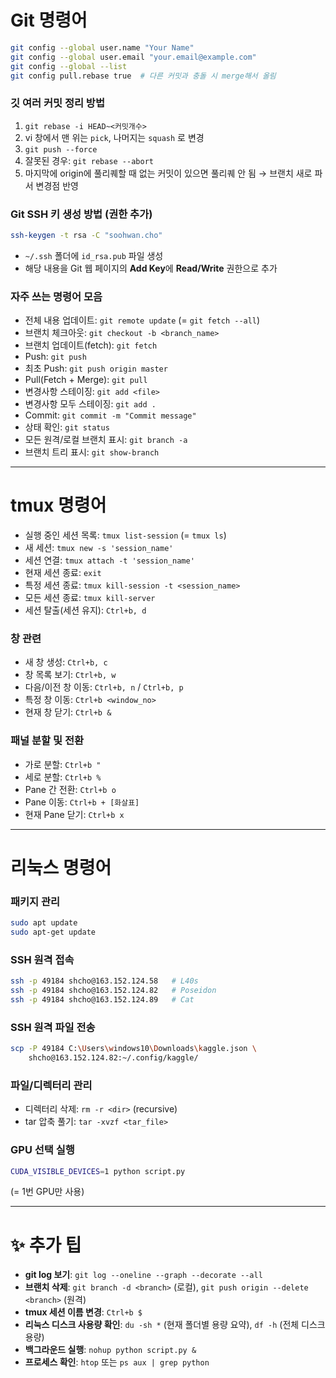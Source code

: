 # Git 명령어

```bash
git config --global user.name "Your Name"
git config --global user.email "your.email@example.com"
git config --global --list
git config pull.rebase true  # 다른 커밋과 충돌 시 merge해서 올림
```

### 깃 여러 커밋 정리 방법
1. `git rebase -i HEAD~<커밋개수>`
2. vi 창에서 맨 위는 `pick`, 나머지는 `squash` 로 변경
3. `git push --force`
4. 잘못된 경우: `git rebase --abort`
5. 마지막에 origin에 풀리퀘할 때 없는 커밋이 있으면 풀리퀘 안 됨 → 브랜치 새로 파서 변경점 반영

### Git SSH 키 생성 방법 (권한 추가)
```bash
ssh-keygen -t rsa -C "soohwan.cho"
```
- `~/.ssh` 폴더에 `id_rsa.pub` 파일 생성
- 해당 내용을 Git 웹 페이지의 **Add Key**에 **Read/Write** 권한으로 추가

### 자주 쓰는 명령어 모음
- 전체 내용 업데이트: `git remote update` (= `git fetch --all`)
- 브랜치 체크아웃: `git checkout -b <branch_name>`
- 브랜치 업데이트(fetch): `git fetch`
- Push: `git push`
- 최초 Push: `git push origin master`
- Pull(Fetch + Merge): `git pull`
- 변경사항 스테이징: `git add <file>`
- 변경사항 모두 스테이징: `git add .`
- Commit: `git commit -m "Commit message"`
- 상태 확인: `git status`
- 모든 원격/로컬 브랜치 표시: `git branch -a`
- 브랜치 트리 표시: `git show-branch`

---

# tmux 명령어

- 실행 중인 세션 목록: `tmux list-session` (= `tmux ls`)
- 새 세션: `tmux new -s 'session_name'`
- 세션 연결: `tmux attach -t 'session_name'`
- 현재 세션 종료: `exit`
- 특정 세션 종료: `tmux kill-session -t <session_name>`
- 모든 세션 종료: `tmux kill-server`
- 세션 탈출(세션 유지): `Ctrl+b, d`

### 창 관련
- 새 창 생성: `Ctrl+b, c`
- 창 목록 보기: `Ctrl+b, w`
- 다음/이전 창 이동: `Ctrl+b, n` / `Ctrl+b, p`
- 특정 창 이동: `Ctrl+b <window_no>`
- 현재 창 닫기: `Ctrl+b &`

### 패널 분할 및 전환
- 가로 분할: `Ctrl+b "`
- 세로 분할: `Ctrl+b %`
- Pane 간 전환: `Ctrl+b o`
- Pane 이동: `Ctrl+b + [화살표]`
- 현재 Pane 닫기: `Ctrl+b x`

---

# 리눅스 명령어

### 패키지 관리
```bash
sudo apt update
sudo apt-get update
```

### SSH 원격 접속
```bash
ssh -p 49184 shcho@163.152.124.58   # L40s
ssh -p 49184 shcho@163.152.124.82   # Poseidon
ssh -p 49184 shcho@163.152.124.89   # Cat
```

### SSH 원격 파일 전송
```bash
scp -P 49184 C:\Users\windows10\Downloads\kaggle.json \
    shcho@163.152.124.82:~/.config/kaggle/
```

### 파일/디렉터리 관리
- 디렉터리 삭제: `rm -r <dir>` (recursive)
- tar 압축 풀기: `tar -xvzf <tar_file>`

### GPU 선택 실행
```bash
CUDA_VISIBLE_DEVICES=1 python script.py
```
(= 1번 GPU만 사용)

---

# ✨ 추가 팁
- **git log 보기**: `git log --oneline --graph --decorate --all`
- **브랜치 삭제**: `git branch -d <branch>` (로컬), `git push origin --delete <branch>` (원격)
- **tmux 세션 이름 변경**: `Ctrl+b $`
- **리눅스 디스크 사용량 확인**: `du -sh *` (현재 폴더별 용량 요약), `df -h` (전체 디스크 용량)
- **백그라운드 실행**: `nohup python script.py &`
- **프로세스 확인**: `htop` 또는 `ps aux | grep python`